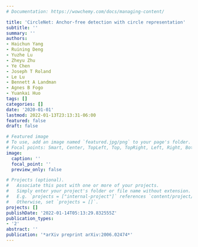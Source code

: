 ```yaml
---
# Documentation: https://wowchemy.com/docs/managing-content/

title: 'CircleNet: Anchor-free detection with circle representation'
subtitle: ''
summary: ''
authors:
- Haichun Yang
- Ruining Deng
- Yuzhe Lu
- Zheyu Zhu
- Ye Chen
- Joseph T Roland
- Le Lu
- Bennett A Landman
- Agnes B Fogo
- Yuankai Huo
tags: []
categories: []
date: '2020-01-01'
lastmod: 2022-01-13T23:13:31-06:00
featured: false
draft: false

# Featured image
# To use, add an image named `featured.jpg/png` to your page's folder.
# Focal points: Smart, Center, TopLeft, Top, TopRight, Left, Right, BottomLeft, Bottom, BottomRight.
image:
  caption: ''
  focal_point: ''
  preview_only: false

# Projects (optional).
#   Associate this post with one or more of your projects.
#   Simply enter your project's folder or file name without extension.
#   E.g. `projects = ["internal-project"]` references `content/project/deep-learning/index.md`.
#   Otherwise, set `projects = []`.
projects: []
publishDate: '2022-01-14T05:13:29.832555Z'
publication_types:
- '2'
abstract: ''
publication: '*arXiv preprint arXiv:2006.02474*'
---
```

